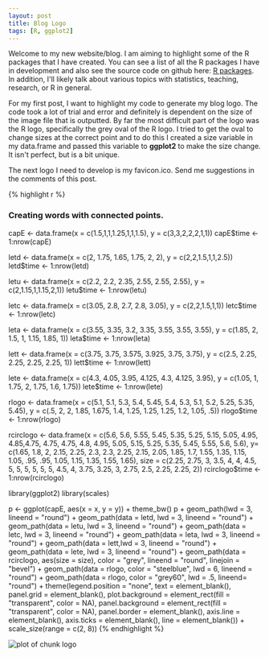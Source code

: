 ```yaml
---
layout: post
title: Blog Logo
tags: [R, ggplot2]
---
```


Welcome to my new website/blog.  I am aiming to highlight some of the R packages that I have created.  You can see a list of all the R packages I have in development and also see the source code on github here: [R packages](http://educate-r.org/projects.html).  In addition, I'll likely talk about various topics with statistics, teaching, research, or R in general.  

For my first post, I want to highlight my code to generate my blog logo.  The code took a lot of trial and error and definitely is dependent on the size of the image file that is outputted.  By far the most difficult part of the logo was the R logo, specifically the grey oval of the R logo.  I tried to get the oval to change sizes at the correct point and to do this I created a size variable in my data.frame and passed this variable to **ggplot2** to make the size change.  It isn't perfect, but is a bit unique.

The next logo I need to develop is my favicon.ico.  Send me suggestions in the comments of this post.


{% highlight r %}
### Creating words with connected points.
capE <- data.frame(x = c(1.5,1,1,1.25,1,1,1.5), 
                   y = c(3,3,2,2,2,1,1))
capE$time <- 1:nrow(capE)

letd <- data.frame(x = c(2, 1.75, 1.65, 1.75, 2, 2), 
                   y = c(2,2,1.5,1,1,2.5))
letd$time <- 1:nrow(letd)

letu <- data.frame(x = c(2.2, 2.2, 2.35, 2.55, 2.55, 2.55), 
                   y = c(2,1.15,1,1.15,2,1))
letu$time <- 1:nrow(letu)

letc <- data.frame(x = c(3.05, 2.8, 2.7, 2.8, 3.05), 
                   y = c(2,2,1.5,1,1))
letc$time <- 1:nrow(letc)

leta <- data.frame(x = c(3.55, 3.35, 3.2, 3.35, 3.55, 3.55, 3.55), 
                   y = c(1.85, 2, 1.5, 1, 1.15, 1.85, 1))
leta$time <- 1:nrow(leta)

lett <- data.frame(x = c(3.75, 3.75, 3.575, 3.925, 3.75, 3.75), 
                   y = c(2.5, 2.25, 2.25, 2.25, 2.25, 1))
lett$time <- 1:nrow(lett)

lete <- data.frame(x = c(4.3, 4.05, 3.95, 4.125, 4.3, 4.125, 3.95), 
                   y = c(1.05, 1, 1.75, 2, 1.75, 1.6, 1.75))
lete$time <- 1:nrow(lete)

rlogo <- data.frame(x = c(5.1, 5.1, 5.3, 5.4, 5.45, 5.4, 5.3, 5.1, 5.2,
                          5.25, 5.35, 5.45),
                    y = c(.5, 2, 2, 1.85, 1.675, 1.4, 1.25, 1.25, 1.25,
                          1.2, 1.05, .5))
rlogo$time <- 1:nrow(rlogo)

rcirclogo <- data.frame(x = c(5.6, 5.6, 5.55, 5.45, 5.35, 5.25, 5.15,
                              5.05, 4.95, 4.85,4.75,  4.75, 4.75,
                              4.8, 4.95, 5.05, 5.15, 5.25, 5.35, 5.45,
                              5.55, 5.6, 5.6),
                        y= c(1.65, 1.8, 2, 2.15, 2.25, 2.3, 2.3, 2.25,
                             2.15, 2.05, 1.85, 1.7, 1.55, 
                             1.35, 1.15, 1.05, .95, .95, 1.05, 1.15,
                             1.35, 1.55, 1.65),
                        size = c(2.25, 2.75, 3, 3.5, 4, 4, 4.5, 5, 5,
                                 5, 5, 5, 5, 4.5, 4, 3.75, 3.25, 3,
                                 2.75, 2.5, 2.25, 2.25, 2))
rcirclogo$time <- 1:nrow(rcirclogo)



library(ggplot2)
library(scales)

p <- ggplot(capE, aes(x = x, y = y)) + theme_bw()
p + geom_path(lwd = 3, lineend = "round") + 
  geom_path(data = letd, lwd = 3, lineend = "round") + 
  geom_path(data = letu, lwd = 3, lineend = "round") + 
  geom_path(data = letc, lwd = 3, lineend = "round") + 
  geom_path(data = leta, lwd = 3, lineend = "round") + 
  geom_path(data = lett,lwd = 3, lineend = "round") + 
  geom_path(data = lete, lwd = 3, lineend = "round") +
  geom_path(data = rcirclogo, aes(size = size), color = "grey", 
            lineend = "round", linejoin = "bevel") + 
  geom_path(data = rlogo, color = "steelblue", lwd = 6, 
            lineend = "round") + 
  geom_path(data = rlogo, color = "grey60", lwd = .5, 
            lineend= "round") +
  theme(legend.position = "none", text = element_blank(), 
        panel.grid = element_blank(),
        plot.background = element_rect(fill = "transparent", 
                                       color = NA),
        panel.background = element_rect(fill = "transparent", 
                                        color = NA),
        panel.border = element_blank(),
        axis.line = element_blank(), axis.ticks = element_blank(),
        line = element_blank()) + scale_size(range = c(2, 8))
{% endhighlight %}

![plot of chunk logo](http://educate-r.org/figs/logo.png) 


